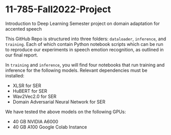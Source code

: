 # 11-785-Fall2022-Project
Introduction to Deep Learning Semester project on domain adaptation for accented speech

This GitHub Repo is structured into three folders: `dataloader`, `inference`, and `training`. Each of which contain Python notebook scripts which can be run to reproduce our experiments in speech emotion recognition, as outlined in our final report.

In `training` and `inference`, you will find four notebooks that run training and inference for the following models. Relevant dependencies must be installed:
* XLSR for SER
* HuBERT for SER
* Wav2Vec2.0 for SER
* Domain Adversarial Neural Network for SER

We have tested the above models on the following GPUs:
* 40 GB NVIDIA A6000
* 40 GB A100 Google Colab Instance
